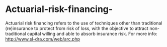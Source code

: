 # Actuarial-risk-financing-
Actuarial risk financing refers to the use of techniques other than traditional (re)insurance to protect from risk of loss, with the objective to attract non-traditional capital willing and able to absorb insurance risk.
For more info: http://www.sl-dra.com/web/arc.php

